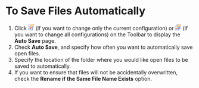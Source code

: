 # To Save Files Automatically

1. Click
![Properties for Current Configuration](../../images/properties.gif)
(if you want to change only the current configuration) or
![Properties for All Configuration](../../images/allproperties.gif)
(if you want to change all configurations) on the
Toolbar to display the **Auto Save** page.
2. Check **Auto Save**, and specify how often you want to automatically
save open files.
3. Specify the location of the folder where you would like open files to be
saved to automatically.
4. If you want to ensure that files will not be accidentally overwritten,
check the **Rename if the Same File Name Exists** option.
